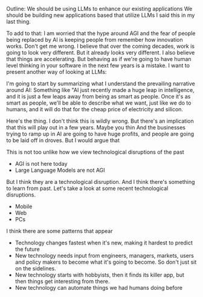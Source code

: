 Outline:
We should be using LLMs to enhance our existing applications
We should be building new applications based that utilize LLMs
I said this in my last thing.

To add to that:
I am worried that the hype around AGI and the fear of people being replaced by AI is keeping people from remember how innovation works. Don't get me wrong. I believe that over the coming decades, work is going to look very different. But it already looks very different. I also believe that things are accelerating. But behaving as if we're going to have human level thinking in your software in the next few years is a mistake. I want to present another way of looking at LLMs:

I'm going to start by summarizing what I understand the prevailing narrative around AI:
Something like "AI just recently made a huge leap in intelligence, and it is just a few leaps away from being as smart as people. Once it's as smart as people, we'll be able to describe what we want, just like we do to humans, and it will do that for the cheap price of electricity and silicon.

Here's the thing. I don't think this is wildly wrong. But there's an implication that this will play out in a few years. Maybe you thin And the businesses trying to ramp up in AI are going to have huge profits, and people are going to be laid off in droves. But I would argue that 

This is not too unlike how we view technological disruptions of the past

- AGI is not here today
- Large Language Models are not AGI

But I think they are a technological disruption. And I think there's something to learn from past. Let's take a look at some recent technological disruptions.

- Mobile
- Web
- PCs

I think there are some patterns that appear

- Technology changes fastest when it's new, making it hardest to predict the future
- New technology needs input from engineers, managers, markets, users and policy makers to become what it's going to become. So don't just sit on the sidelines.
- New technology starts with hobbyists, then it finds its killer app, but then things get interesting from there.
- New technology can automate things we had humans doing before
